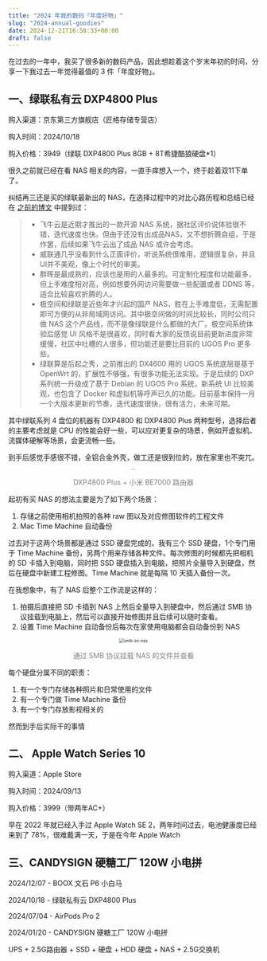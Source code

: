 ```yaml
---
title: "2024 年我的数码「年度好物」"
slug: "2024-annual-goodies"
date: 2024-12-21T16:58:33+08:00
draft: false
---
```


在过去的一年中，我买了很多新的数码产品，因此想趁着这个岁末年初的时间，分享一下我过去一年觉得最值的 3 件「年度好物」。



## 一、绿联私有云 DXP4800 Plus

购入渠道：京东第三方旗舰店（匠格存储专营店）

购入时间：2024/10/18 

购入价格：3949（绿联 DXP4800 Plus 8GB + 8T希捷酷狼硬盘*1）



很久之前就已经在看 NAS 相关的内容，一直手痒想入一个，终于趁着双11下单了。

纠结再三还是买的绿联最新出的 NAS，在选择过程中的对比心路历程和总结已经在 [之前的博文](https://blog.zzsqwq.cn/posts/another-dayu-9-questions/#nas-%E5%AF%B9%E6%AF%94%E6%80%BB%E7%BB%93) 中提到过：

> - 飞牛云是近期才推出的一款开源 NAS 系统，据社区评价说体验很不错，迭代速度也快。但由于还没有出成品NAS，又不想折腾自组，于是作罢，后续如果飞牛云出了成品 NAS 或许会考虑。
> - 威联通几乎没看到什么正面评价，听说系统很难用，逻辑很复杂，并且UI并不美观，像上个时代的审美。
> - 群晖是最成熟的，应该也是用的人最多的。可定制化程度和功能最多，但上手难度相对高，例如想要外网访问需要做一些配置或者 DDNS 等，适合比较喜欢折腾的人。
> - 极空间和绿联是近些年才兴起的国产 NAS，胜在上手难度低，无需配置即可方便的从非局域网访问。其中极空间做的时间比较长，同时公司只做 NAS 这个产品线，而不是像绿联是什么都做的大厂。极空间系统体验后感觉 UI 风格不是很喜欢，同时看大家的反馈说目前更新进度非常缓慢，社区中吐槽的人很多，但功能还是要比目前的 UGOS Pro 更多些。
> - 绿联算是后起之秀，之前推出的 DX4600 用的 UGOS 系统底层是基于 OpenWrt 的，扩展性不够强，有很多功能无法实现。于是后续的 DXP 系列统一升级成了基于 Debian 的 UGOS Pro 系统，新系统 UI 比较美观，也包含了 Docker 和虚拟机等呼声已久的功能。目前基本保持一月一个大版本更新的节奏，迭代速度很快，很有活力，未来可期。

其中绿联系列 4 盘位的机器有 DXP4800 和 DXP4800 Plus 两种型号，选择后者的主要考虑就是 CPU 的性能会好一些，可以应对更复杂的场景，例如开虚拟机、流媒体硬解等场景，会更流畅一些。

到手后感觉手感很不错，全铝合金外壳，做工还是很到位的，放在家里也不突兀。

<div align="center">
  <img src="/images/2024-annual-goodies/ugreen-nas.png" alt="ugreen-nas" style="zoom: 10%;" />
  <p style="color: gray; font-size: 14px;">DXP4800 Plus + 小米 BE7000 路由器</p>
</div>


起初有买 NAS 的想法主要是为了如下两个场景：

1. 存储之前使用相机拍照的各种 raw 图以及对应修图软件的工程文件
2. Mac Time Machine 自动备份

过去对于这两个场景都是通过 SSD 硬盘完成的。我有三个 SSD 硬盘，1个专门用于 Time Machine 备份，另两个用来存储各种文件。每次修图的时候都先把相机的 SD 卡插入到电脑，同时把 SSD 硬盘插入到电脑，把照片全量导入到硬盘，然后在硬盘中新建工程修图。Time Machine 就是每隔 10 天插入备份一次。

在我想象中，有了 NAS 后整个工作流是这样的：

1. 拍摄后直接把 SD 卡插到 NAS 上然后全量导入到硬盘中，然后通过 SMB 协议挂载到电脑上，然后可以直接开始修图并且后续可以随时查看。
2. 设置 Time Machine 自动备份后每次在家使用电脑都会自动备份到 NAS

<div align="center">
  <img src="/images/2024-annual-goodies/smb-zs-nas.png" alt="smb-zs-nas" style="zoom: 60%;" />
  <p style="color: gray; font-size: 14px;">通过 SMB 协议挂载 NAS 的文件并查看</p>
</div>



每个硬盘分属不同的职责：

1. 有一个专门存储各种照片和日常使用的文件
2. 有一个专门做 Time Machine 备份
3. 有一个专门存放影视相关的



然而到手后实际干的事情



## 二、 Apple Watch Series 10 

购入渠道：Apple Store

购入时间：2024/09/13

购入价格：3999（带两年AC+）

早在 2022 年就已经入手过 Apple Watch SE 2，两年时间过去，电池健康度已经来到了 78%，很难戴满一天，于是在今年 Apple Watch 



## 三、CANDYSIGN 硬糖工厂 120W 小电拼

2024/12/07 - BOOX 文石 P6 小白马

2024/10/18 - 绿联私有云 DXP4800 Plus

2024/07/04 - AirPods Pro 2

2024/01/20 - CANDYSIGN 硬糖工厂 120W 小电拼

UPS + 2.5G路由器 + SSD + 硬盘 + HDD 硬盘 + NAS + 2.5G交换机



